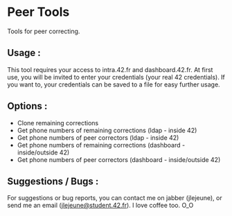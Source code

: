 Peer Tools
==========

Tools for peer correcting.

Usage :
-------

This tool requires your access to intra.42.fr and dashboard.42.fr. 
At first use, you will be invited to enter your credentials (your real 42 credentials). If you want to, your credentials can be saved to a file for easy further usage.

Options :
---------

- Clone remaining corrections
- Get phone numbers of remaining corrections (ldap - inside 42)
- Get phone numbers of peer correctors (ldap - inside 42)
- Get phone numbers of remaining corrections (dashboard - inside/outside 42)
- Get phone numbers of peer correctors (dashboard - inside/outside 42)

Suggestions / Bugs :
--------------------

For suggestions or bug reports, you can contact me on jabber (jlejeune), or send me an email (jlejeune@student.42.fr). 
I love coffee too. O_O
